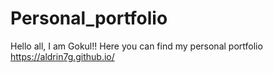 # Personal_portfolio
Hello all, I am Gokul!! Here you can find my personal portfolio
https://aldrin7g.github.io/

